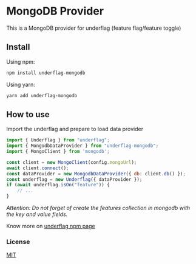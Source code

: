 
# MongoDB Provider

This is a MongoDB provider for underflag (feature flag/feature toggle)

## Install

Using npm:

```bash
npm install underflag-mongodb
```

Using yarn:

```bash
yarn add underflag-mongodb
```

## How to use

Import the underflag and prepare to load data provider

```js
import { Underflag } from "underflag";
import { MongodbDataProvider } from "underflag-mongodb";
import { MongoClient } from 'mongodb';

const client = new MongoClient(config.mongoUrl);
await client.connect();
const dataProvider = new MongodbDataProvider({ db: client.db() });
const underflag = new Underflag({ dataProvider });
if (await underflag.isOn("feature")) {
    // ...
}
```

_Attention: Do not forget of create the features collection in mongodb with the key and value fields._

Know more on [underflag npm page](https://www.npmjs.com/package/underflag)

### License

[MIT](LICENSE)